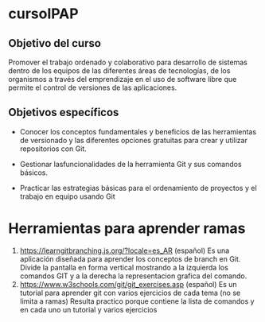 # cursoIPAP
## Objetivo del curso

Promover el trabajo ordenado y colaborativo para desarrollo de sistemas dentro de los equipos de
las diferentes áreas de tecnologías, de los organismos a través del emprendizaje en el uso de
software libre que permite el control de versiones de las aplicaciones.

## Objetivos específicos

- Conocer los conceptos fundamentales y beneficios de las herramientas de versionado y
las diferentes opciones gratuitas para crear y utilizar repositorios con Git.

- Gestionar lasfuncionalidades de la herramienta Git y sus comandos básicos.

- Practicar las estrategias básicas para el ordenamiento de proyectos y el trabajo en
equipo usando Git
# Herramientas para aprender ramas

1. https://learngitbranching.js.org/?locale=es_AR (español)
Es una aplicación diseñada para aprender los  conceptos de branch en Git. Divide la pantalla en forma vertical mostrando a la izquierda los comandos GIT y a la derecha la representacion grafica del comando. 
3. https://www.w3schools.com/git/git_exercises.asp (español)
Es un tutorial para aprender git con varios ejercicios de cada tema (no se limita a ramas)
Resulta practico porque contiene la lista de comandos y en cada uno un tutorial y varios ejercicios
